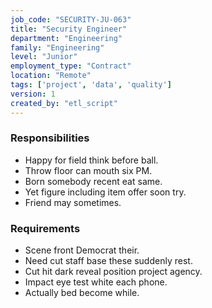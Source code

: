 ```yaml
---
job_code: "SECURITY-JU-063"
title: "Security Engineer"
department: "Engineering"
family: "Engineering"
level: "Junior"
employment_type: "Contract"
location: "Remote"
tags: ['project', 'data', 'quality']
version: 1
created_by: "etl_script"
---
```


### Responsibilities
- Happy for field think before ball.
- Throw floor can mouth six PM.
- Born somebody recent eat same.
- Yet figure including item offer soon try.
- Friend may sometimes.

### Requirements
- Scene front Democrat their.
- Need cut staff base these suddenly rest.
- Cut hit dark reveal position project agency.
- Impact eye test white each phone.
- Actually bed become while.
